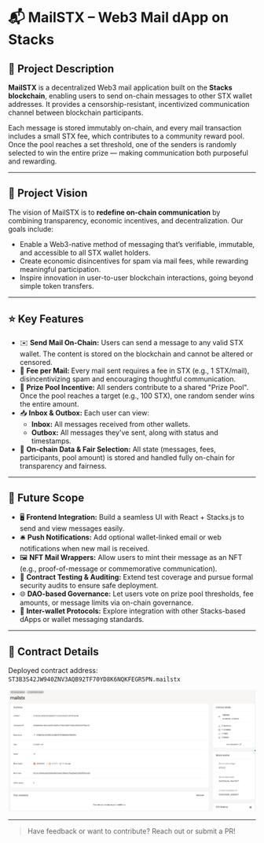 # 📬 MailSTX – Web3 Mail dApp on Stacks

## 📜 Project Description

**MailSTX** is a decentralized Web3 mail application built on the **Stacks blockchain**, enabling users to send on-chain messages to other STX wallet addresses. It provides a censorship-resistant, incentivized communication channel between blockchain participants.

Each message is stored immutably on-chain, and every mail transaction includes a small STX fee, which contributes to a community reward pool. Once the pool reaches a set threshold, one of the senders is randomly selected to win the entire prize — making communication both purposeful and rewarding.

---

## 🔭 Project Vision

The vision of MailSTX is to **redefine on-chain communication** by combining transparency, economic incentives, and decentralization. Our goals include:

* Enable a Web3-native method of messaging that’s verifiable, immutable, and accessible to all STX wallet holders.
* Create economic disincentives for spam via mail fees, while rewarding meaningful participation.
* Inspire innovation in user-to-user blockchain interactions, going beyond simple token transfers.

---

## ⭐ Key Features

* ✉️ **Send Mail On-Chain:** Users can send a message to any valid STX wallet. The content is stored on the blockchain and cannot be altered or censored.
* 💸 **Fee per Mail:** Every mail sent requires a fee in STX (e.g., 1 STX/mail), disincentivizing spam and encouraging thoughtful communication.
* 🎁 **Prize Pool Incentive:** All senders contribute to a shared "Prize Pool". Once the pool reaches a target (e.g., 100 STX), one random sender wins the entire amount.
* 📥 **Inbox & Outbox:** Each user can view:
  * **Inbox:** All messages received from other wallets.
  * **Outbox:** All messages they've sent, along with status and timestamps.
* 🔐 **On-chain Data & Fair Selection:** All state (messages, fees, participants, pool amount) is stored and handled fully on-chain for transparency and fairness.

---

## 🚀 Future Scope

* 🖥️ **Frontend Integration:** Build a seamless UI with React + Stacks.js to send and view messages easily.
* 🛎️ **Push Notifications:** Add optional wallet-linked email or web notifications when new mail is received.
* 🖼️ **NFT Mail Wrappers:** Allow users to mint their message as an NFT (e.g., proof-of-message or commemorative communication).
* 🧪 **Contract Testing & Auditing:** Extend test coverage and pursue formal security audits to ensure safe deployment.
* 🌐 **DAO-based Governance:** Let users vote on prize pool thresholds, fee amounts, or message limits via on-chain governance.
* 🤝 **Inter-wallet Protocols:** Explore integration with other Stacks-based dApps or wallet messaging standards.

---

## 📄 Contract Details

Deployed contract address:  
`ST3B3S42JW940ZNV3AQB92TF70YD8K6NQKFEGR5PN.mailstx`

![MailSTX Screenshot](https://github.com/thangp97/MailSTX/blob/main/images/proof.png)

---

> Have feedback or want to contribute? Reach out or submit a PR!

